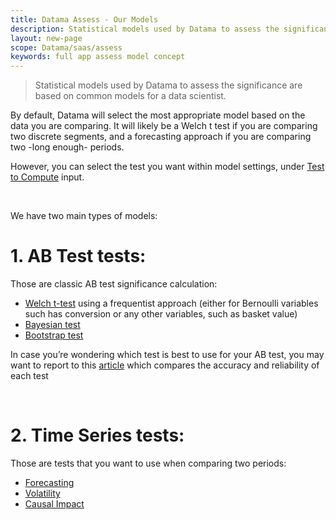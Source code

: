 ```yaml
---
title: Datama Assess - Our Models
description: Statistical models used by Datama to assess the significance are based on common models for a data scientist. 
layout: new-page
scope: Datama/saas/assess
keywords: full app assess model concept
---
```



> Statistical models used by Datama to assess the significance are based on common models for a data scientist. 

By default, Datama will select the most appropriate model based on the data you are comparing. It will likely be a Welch t test if you are comparing two discrete segments, and a forecasting approach if you are comparing two -long enough- periods.

However, you can select the test you want within model settings, under [Test to Compute]({{site.url}}/{{site.baseurl}}/core_app/new/assess/settings.html#test-to-compute) input. 

<br>

We have two main types of models:

# 1. AB Test tests:

Those are classic AB test significance calculation:

- [Welch t-test]({{site.url}}/{{site.baseurl}}/core_app/new/assess/model/frequentist.html) using a frequentist approach (either for Bernoulli variables such has conversion or any other variables, such as basket value)
- [Bayesian test]({{site.url}}/{{site.baseurl}}/core_app/new/assess/model/bayesian.html)
- [Bootstrap test]({{site.url}}/{{site.baseurl}}/core_app/new/assess/model/bootstrap.html)

In case you’re wondering which test is best to use for your AB test, you may want to report to this [article](https://www.linkedin.com/pulse/ab-test-optimisation-earlier-decisions-new-readout-de-b%C3%A9naz%C3%A9/) which compares the accuracy and reliability of each test

<br>

# 2. Time Series tests:
 
Those are tests that you want to use when comparing two periods:

- [Forecasting]({{site.url}}/{{site.baseurl}}/core_app/new/assess/model/forecast.html)
- [Volatility]({{site.url}}/{{site.baseurl}}/core_app/new/assess/model/volatility.html)
- [Causal Impact]({{site.url}}/{{site.baseurl}}/core_app/new/assess/model/causal.html)
